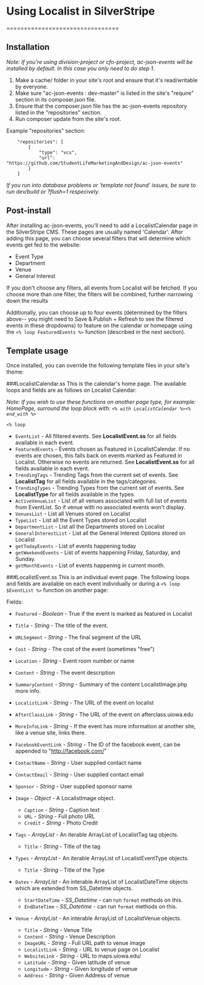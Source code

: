 # Using Localist in SilverStripe
================================

## Installation
*Note: If you're using division-project or cfo-project, ac-json-events will be installed by default. In this case you only need to do step 1.*

1. Make a cache/ folder in your site's root and ensure that it's read/writable by everyone.
2. Make sure "ac-json-events : dev-master" is listed in the site's "require"  section in its composer.json file.
3. Ensure that the composer.json file has the ac-json-events repository listed in the "repositories" section. 
4. Run composer update from the site's root.

Example "repositories" section:

```
    "repositories": [
        {
            "type": "vcs",
            "url": "https://github.com/StudentLifeMarketingAndDesign/ac-json-events"
        }
    ]
```

*If you run into database problems or 'template not found' issues, be sure to run dev/build or ?flush=1 respecively.*

## Post-install
After installing ac-json-events, you'll need to add a LocalistCalendar page in the SilverStripe CMS. These pages are usually named 'Calendar'. After adding this page, you can choose several filters that will determine which events get fed to the website:

* Event Type
* Department
* Venue
* General Interest

If you don't choose any filters, all events from Localist will be fetched. If you choose more than one filter, the filters will be combined, further narrowing down the results

Additionally, you can choose up to four events (determined by the filters above-- you might need to Save & Publish + Refresh to see the filtered events in these dropdowns) to feature on the calendar or homepage using the ```<% loop FeaturedEvents %>``` function (described in the next section).

## Template usage

Once installed, you can override the following template files in your site's theme:

###LocalistCalendar.ss
This is the calendar's home page. The available loops and fields are as follows on Localist Calendar:

*Note: If you wish to use these functions on another page type, for example: HomePage, surround the loop block with: ```<% with LocalistCalendar %><% end_with %>```* 

```<% loop```

* ```EventList``` - All filtered events. See **LocalistEvent.ss** for all fields available in each event.
* ```FeaturedEvents``` - Events chosen as Featured in LocalistCalendar. If no events are chosen, this falls back on events marked as Featured in Localist. Otherwise no events are returned. See **LocalistEvent.ss** for all fields available in each event.
* ```TrendingTags``` - Trending Tags from the current set of events. See **LocalistTag** for all fields available in the tags/categories.
* ```TrendingTypes``` - Trending Types from the current set of events. See **LocalistType** for all fields available in the types.
* ```ActiveVenueList``` - List of all venues associated with full list of events from EventList. So if venue with no associated events won't display.
* ```VenuesList``` - List all Venues stored on Localist
* ```TypeList``` - List all the Event Types stored on Localist
* ```DepartmentList``` - List all the Departments stored on Localist
* ```GeneralInterestList``` - List all the General Interest Options stored on Localist
* ```getTodayEvents``` - List of events happening today
* ```getWeekendEvents``` - List of events happening Friday, Saturday, and Sunday.
* ```getMonthEvents``` - List of events happening in current month.

###LocalistEvent.ss
This is an individual event page. The following loops and fields are available on each event individually or during a ```<% loop $EventList %>``` function on another page:

Fields:

* ```Featured``` - *Boolean* - True if the event is marked as featured in Localist
* ```Title``` - *String* - The title of the event.
* ```URLSegment``` - *String* - The final segment of the URL
* ```Cost``` - *String* - The cost of the event (sometimes "free")
* ```Location``` - *String* - Event room number or name
* ```Content``` - *String* - The event description
* ```SummaryContent``` - *String* - Summary of the content
LocalistImage.php more info.
* ```LocalistLink``` - *String* - The URL of the event on localist
* ```AfterClassLink``` - *String* - The URL of the event on afterclass.uiowa.edu
* ```MoreInfoLink``` - *String* - If the event has more information at another site, like a venue site, links there.
* ```FacebookEventLink``` - *String* - The ID of the facebook event, can be appended to "http://facebook.com/"
* ```ContactName``` - *String* - User supplied contact name
* ```ContactEmail``` - *String* - User supplied contact email
* ```Sponsor``` - *String* - User supplied sponsor name

* ```Image``` - *Object* - A LocalistImage object.
  * `Caption` - *String* - Caption text
  * `URL` - *String* - Full photo URL
  * `Credit` - *String* - Photo Credit
* ```Tags``` - *ArrayList* - An iterable ArrayList of LocalistTag tag objects.
  * `Title` - *String* - Title of the tag 
* ```Types``` - *ArrayList* - An iterable ArrayList of LocalistEventType objects.
  * `Title` - *String* - Title of the Type
* ```Dates``` - *ArrayList* - An interable ArrayList of LocalistDateTime objects which are extended from SS_Datetime objects.
  * ```StartDateTime``` - *SS_Datetime* - can run `format` methods on this.
  * ```EndDateTime``` - *SS_Datetime* - can run `format` methods on this.
* ```Venue``` - *ArrayList* - An interable ArrayList of LocalistVenue objects.
  * ```Title``` - *String* - Venue Title
  * ```Content``` - *String* - Venue Description
  * ```ImageURL``` - *String* - Full URL path to venue image
  * ```LocalistLink``` - *String* - URL to venue page on Localist
  * ```WebsiteLink``` - *String* - URL to maps.uiowa.edu/
  * ```Latitude``` - *String* - Given latitude of venue
  * ```Longitude``` - *String* - Given longitude of venue
  * ```Address``` - *String* - Given Address of venue
